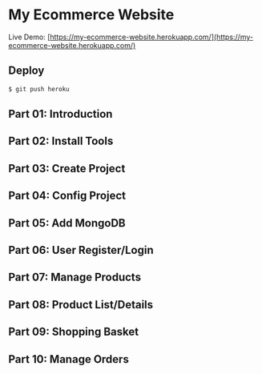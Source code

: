 # My Ecommerce Website

Live Demo: [https://my-ecommerce-website.herokuapp.com/](https://my-ecommerce-website.herokuapp.com/)

## Deploy

```sh
$ git push heroku
```

## Part 01: Introduction

## Part 02: Install Tools

## Part 03: Create Project

## Part 04: Config Project

## Part 05: Add MongoDB

## Part 06: User Register/Login

## Part 07: Manage Products

## Part 08: Product List/Details

## Part 09: Shopping Basket

## Part 10: Manage Orders

